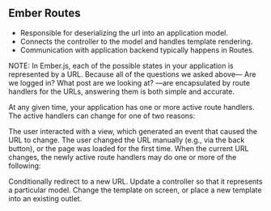 ##  Ember Routes

* Responsible for deserializing the url into an application model.
* Connects the controller to the model and handles template rendering.
* Communication with application backend typically happens in Routes.

NOTE:
In Ember.js, each of the possible states in your application is represented by a URL. Because all of the questions we asked above— Are we logged in? What post are we looking at? —are encapsulated by route handlers for the URLs, answering them is both simple and accurate.

At any given time, your application has one or more active route handlers. The active handlers can change for one of two reasons:

The user interacted with a view, which generated an event that caused the URL to change.
The user changed the URL manually (e.g., via the back button), or the page was loaded for the first time.
When the current URL changes, the newly active route handlers may do one or more of the following:

Conditionally redirect to a new URL.
Update a controller so that it represents a particular model.
Change the template on screen, or place a new template into an existing outlet.